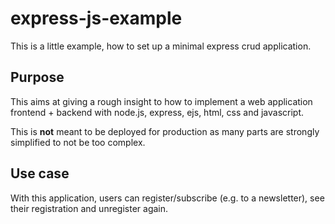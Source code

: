 # express-js-example
This is a little example, how to set up a minimal express crud application.

## Purpose
This aims at giving a rough insight to how to implement a web application frontend + backend with node.js, express,
ejs, html, css and javascript.

This is **not** meant to be deployed for production as many parts are strongly simplified to not be too complex.

## Use case
With this application, users can register/subscribe (e.g. to a newsletter), see their registration and unregister again.